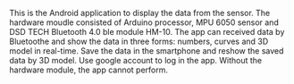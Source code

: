 This is the Android application to display the data from the sensor.
The hardware moudle consisted of Arduino processor, MPU 6050 sensor and DSD TECH Bluetooth 4.0 ble module HM-10.
The app can received data by Bluetoothe and show the data in three forms: numbers, curves and 3D model in real-time.
Save the data in the smartphone and reshow the saved data by 3D model.
Use google account to log in the app.
Without the hardware module, the app cannot perform.
